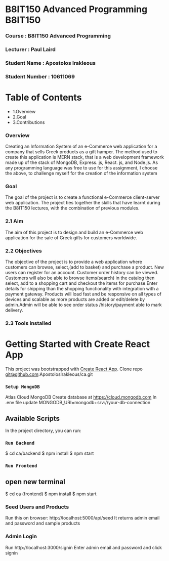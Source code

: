 # B8IT150 Advanced Programming B8IT150

### Course : B8IT150 Advanced Programming 
### Lecturer : Paul Laird

### Student Name : Apostolos Irakleous 
### Student Number : 10611069

# Table of Contents
- 1.Overview
- 2.Goal
- 3.Contributions

### Overview
Creating an Information System of an e-Commerce web application for a company that sells Greek products as a gift hamper. The method used to create this application is MERN stack, that is a web development framework made up of the stack of MongoDB, Express. js, React. js, and Node.js. As any programming language was free to use for this assignment, I choose the above, to challenge myself for the creation of the information system 

### Goal
The goal of the project is to create a functional e-Commerce client-server web application. The project ties together the skills that have learnt during the B8IT150 lectures, with the combination of previous modules.
### 2.1 Aim
The aim of this project is to design and build an e-Commerce web application for the sale of Greek gifts for customers worldwide.
 
### 2.2 Objectives
The objective of the project is to provide a web application where customers can browse, select,(add to basket) and purchase a product. New users can register for an account. Customer order history can be viewed. Customers will also be able to browse items(search) in the catalog then select, add to a shopping cart and checkout the items for purchase.Enter details for shipping than the shopping functionality with integration with a payment gateway. 
Products will load fast and be responsive on all types of devices and scalable as more products are added or edit/delete by admin.Admin will be able to see order status /history/payment able to mark delivery.
### 2.3 Tools installed










# Getting Started with Create React App

This project was bootstrapped with [Create React App](https://github.com/facebook/create-react-app).
Clone repo
git@github.com:ApostolosIrakleous/ca.git

### `Setup MongoDB`
Atlas Cloud MongoDB
Create database at https://cloud.mongodb.com
In .env file update MONGODB_URI=mongodb+srv://your-db-connection

## Available Scripts

In the project directory, you can run:

### `Run Backend`
$ cd ca/backend
$ npm install
$ npm start

### `Run Frontend`
## open new terminal
$ cd ca (frontend)
$ npm install
$ npm start

### Seed Users and Products
Run this on browser: http://localhost:5000/api/seed
It returns admin email and password and sample products

### Admin Login
Run http://localhost:3000/signin
Enter admin email and password and click signin
